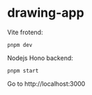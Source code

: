 # drawing-app

Vite frotend:

```
pnpm dev
```

Nodejs Hono backend:

```
pnpm start
```

Go to http://localhost:3000
